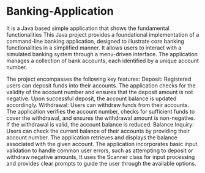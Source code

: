 # Banking-Application
It is a Java based simple application that shows the fundamental functionalities
This Java project provides a foundational implementation of a command-line banking application, designed to illustrate core banking functionalities in a simplified manner.  It allows users to interact with a simulated banking system through a menu-driven interface.  The application manages a collection of bank accounts, each identified by a unique account number.  

The project encompasses the following key features:
Deposit: Registered users can deposit funds into their accounts. The application checks for the validity of the account number and ensures that the deposit amount is not negative. Upon successful deposit, the account balance is updated accordingly.
Withdrawal: Users can withdraw funds from their accounts. The application verifies the account number, checks for sufficient funds to cover the withdrawal, and ensures the withdrawal amount is non-negative. If the withdrawal is valid, the account balance is reduced.
Balance Inquiry: Users can check the current balance of their accounts by providing their account number. The application retrieves and displays the balance associated with the given account.
The application incorporates basic input validation to handle common user errors, such as attempting to deposit or withdraw negative amounts, It uses the Scanner class for input processing and provides clear prompts to guide the user through the available options.
